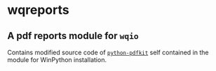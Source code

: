 # wqreports

## A pdf reports module for `wqio`

Contains modified source code of [`python-pdfkit`](www.github.com/JazzCore/python-pdfkit.git) self contained in the module for WinPython installation.
